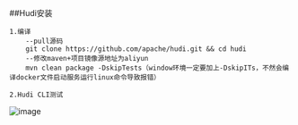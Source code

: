 ##Hudi安装

    1.编译
        --pull源码
        git clone https://github.com/apache/hudi.git && cd hudi
        --修改maven+项目镜像源地址为aliyun
        mvn clean package -DskipTests（window环境一定要加上-DskipITs，不然会编译docker文件启动服务运行linux命令导致报错）
        
    2.Hudi CLI测试
    
![image](https://github.com/Tandoy/Bigdata-learn/blob/master/Hudi/images/Hudi-cli%E6%B5%8B%E8%AF%95.PNG)
